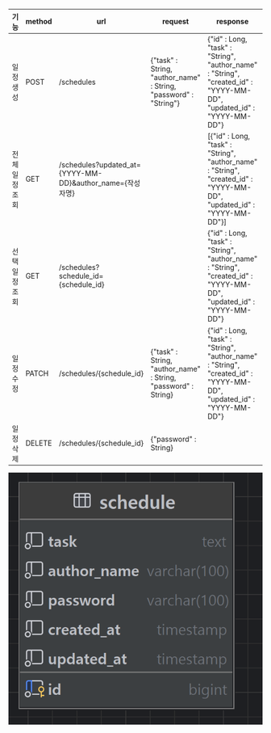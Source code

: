 | 기능       | 	method | 	url	                                                 | request	                                                          | response	                                                                                                               | status |
|----------|---------|-------------------------------------------------------|-------------------------------------------------------------------|-------------------------------------------------------------------------------------------------------------------------|--------|
| 일정 생성    | POST    | 	/schedules                                           | 	{"task" : String, "author_name" : String, "password" : "String"}	 | {"id" : Long, "task" : "String", "author_name" : "String", "created_id" : "YYYY-MM-DD", "updated_id" : "YYYY-MM-DD"}    | 201: 정상 등록 |
| 전체 일정 조회 | GET     | /schedules?updated_at={YYYY-MM-DD}&author_name={작성자명} | 		                                                                | [{"id" : Long, "task" : "String", "author_name" : "String", "created_id" : "YYYY-MM-DD", "updated_id" : "YYYY-MM-DD"}]	 | 200: 정상 조회 |
| 선택 일정 조회 | GET     | /schedules?schedule_id={schedule_id}                  |                                                                   | 	{"id" : Long, "task" : "String", "author_name" : "String", "created_id" : "YYYY-MM-DD", "updated_id" : "YYYY-MM-DD"}	  | 	200: 정상 조회 |
| 일정 수정    | PATCH   | /schedules/{schedule_id}                              | {"task" : String, "author_name" : String, "password" : String}	   | {"id" : Long, "task" : "String", "author_name" : "String", "created_id" : "YYYY-MM-DD", "updated_id" : "YYYY-MM-DD"}    | 200: 정상 수정 |
| 일정 삭제    | DELETE  | /schedules/{schedule_id}                              | {"password" : String}                                             |                                                                                                                         | 204: 정상 삭제 |

![img.png](img.png)
